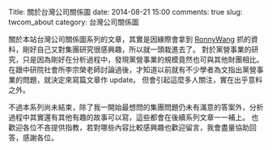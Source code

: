 Title: 關於台灣公司關係圖
date:  2014-08-21 15:00
comments: true
slug: twcom_about
category: 台灣公司關係圖

關於本站台灣公司關係圖系列的文章，其實是因緣際會拿到 [RonnyWang](https://twitter.com/ronnywang) 抓的資料，剛好自己又對集團研究很感興趣，所以就一頭栽進去了。
對於黨營事業的研究，只是因為剛好在分析過程中，發現黨營事業的規模竟然也可與其他財團相比。
在跟中研院社會所李宗榮老師討論過後，才知道以前就有不少學者為文指出黨營事業的問題，就決定來寫篇文章作 update。
但會引起這麼多人關注，實在出乎意料之外。

不過本系列尚未結束，除了我一開始最想問的集團問題仍未有滿意的答案外，分析過程中其實還有其他有趣的故事可以寫，這些都會在後續系列文章一一補上。
也歡迎各位不吝提供指教，若對哪些內容比較感興趣也歡迎留言，我會盡量協助回答，感謝各位。
